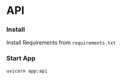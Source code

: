 # API

### Install

Install Requirements from `requirements.txt`

### Start App

```sh
uvicorn app:api
```